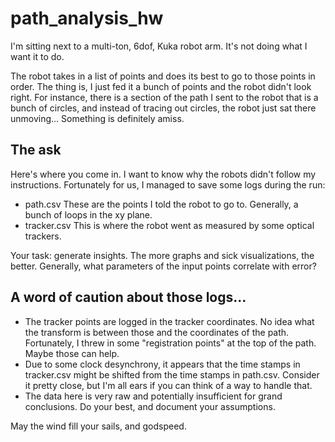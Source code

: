 # path_analysis_hw
I'm sitting next to a multi-ton, 6dof, Kuka robot arm. It's not doing what I want it to do.

The robot takes in a list of points and does its best to go to those points in order. The thing is, I just fed it a bunch of points and the robot didn't look right. For instance, there is a section of the path I sent to the robot that is a bunch of circles, and instead of tracing out circles, the robot just sat there unmoving... Something is definitely amiss. 

## The ask
Here's where you come in. I want to know why the robots didn't follow my instructions. Fortunately for us, I managed to save some logs during the run:
 - path.csv These are the points I told the robot to go to. Generally, a bunch of loops in the xy plane. 
 - tracker.csv This is where the robot went as measured by some optical trackers. 

Your task: generate insights. The more graphs and sick visualizations, the better. Generally, what parameters of the input points correlate with error? 

## A word of caution about those logs...
 - The tracker points are logged in the tracker coordinates. No idea what the transform is between those and the coordinates of the path. Fortunately, I threw in some "registration points" at the top of the path. Maybe those can help.
 - Due to some clock desynchrony, it appears that the time stamps in tracker.csv might be shifted from the time stamps in path.csv. Consider it pretty close, but I'm all ears if you can think of a way to handle that. 
 - The data here is very raw and potentially insufficient for grand conclusions. Do your best, and document your assumptions. 

May the wind fill your sails, and godspeed.
